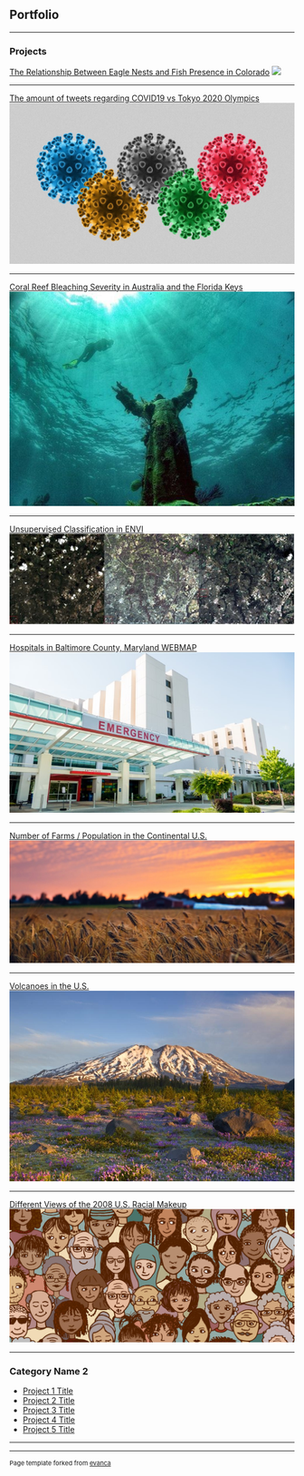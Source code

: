 ## Portfolio

---

### Projects 

[The Relationship Between Eagle Nests and Fish Presence in Colorado](/Project2/BaldColorado.md)
<img src="../images/xMDoNtN.gif?raw=true"/>

---

[The amount of tweets regarding COVID19 vs Tokyo 2020 Olympics](/Project/Covidtokyo.md)
<img src="images/1582810970495.jpg?raw=true"/>

---

[Coral Reef Bleaching Severity in Australia and the Florida Keys](/Project1_486/CoralBleach.md)
<img src="images/Christ_of_the_Abyss_1.jpg?raw=true"/>

---

[Unsupervised Classification in ENVI](/Project/DCLandcover)
<img src="images/envilandcover.JPG?raw=true"/>

---
[Hospitals in Baltimore County, Maryland WEBMAP](/qgis2web_2020_02_18-15_52_47_108948)
<img src="images/hospital1.jpg?raw=true"/>

---
[Number of Farms / Population in the Continental U.S.](/Project/Project1)
<img src="images/rye_field_at_sunset-by-malin_k-368004-unsplash-1400x600.jpg?raw=true"/>

---
[Volcanoes in the U.S.](/Project/Project2)
<img src="images/mount st.jpg?raw=true"/>

---
[Different Views of the 2008 U.S. Racial Makeup](/Project/Project3)
<img src="images/racial.jpg?raw=true"/>


---

### Category Name 2

- [Project 1 Title](http://example.com/)
- [Project 2 Title](http://example.com/)
- [Project 3 Title](http://example.com/)
- [Project 4 Title](http://example.com/)
- [Project 5 Title](http://example.com/)

---




---
<p style="font-size:11px">Page template forked from <a href="https://github.com/evanca/quick-portfolio">evanca</a></p>
<!-- Remove above link if you don't want to attibute -->
